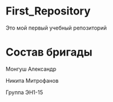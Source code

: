 # First_Repository
Это мой первый учебный репозиторий

# Состав бригады

Монгуш Александр

Никита Митрофанов

Группа ЭН1-15
